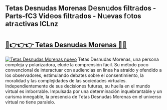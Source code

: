 ## Tetas Desnudas Morenas D𝚎sn𝚞dos filtr𝚊dos - Parts-fC3 Vid𝚎os filtr𝚊dos - N𝚞evas f𝚘tos atr𝚊ctivas lCLnz

# <h2><a href="http://mbcep5.tromn.icu/?c=Tetas+Desnudas+Morenas">🔗👉👉👉 Tetas Desnudas Morenas 🔗🔗</a></h2>

[![Tetas Desnudas Morenas nuevo](https://i.imgur.com/pEAQMta.gif)](http://mbcep5.tromn.icu/?c=Tetas+Desnudas+Morenas)
Tetas Desnudas Morenas, una persona compleja y polarizadora, elude la comprensión fácil. Su método poco convencional de interactuar con audiencias en línea ha atraído y ofendido a los observadores, estimulando debates sobre el consentimiento, la moralidad y las complejidades de las sociedades virtuales. Independientemente de sus decisiones futuras, su huella en el mundo virtual es imborrable. Impulsada por una determinación inquebrantable y un carisma innegable, la presencia de Tetas Desnudas Morenas en el universo virtual no tiene paralelo.
